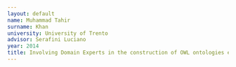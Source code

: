 ```yaml
---
layout: default 
name: Muhammad Tahir
surname: Khan
university: University of Trento
advisor: Serafini Luciano
year: 2014
title: Involving Domain Experts in the construction of OWL ontologies experience oriented and tool base support for template-based modelling and knowledge reuse
---
```

